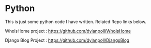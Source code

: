 # Python
This is just some python code I have written. Related Repo links below.

WhoIsHome project : https://github.com/dylanpoll/WhoIsHome

Django Blog Project : https://github.com/dylanpoll/DjangoBlog
